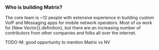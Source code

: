### Who is building Matrix?

The core team is ~12 people with extensive experience in building custom
VoIP and Messaging apps for mobile network operators. Most of us work for [New Vector]{.definition},
but there are an increasing number of contributors from other companies and
folks all over the internet.

TODO-M: good opportunity to mention Matrix vs NV